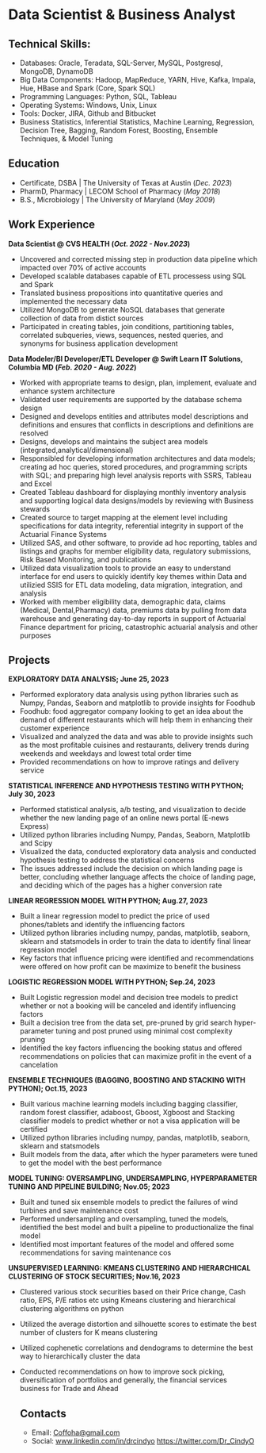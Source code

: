 # Data Scientist & Business Analyst

## Technical Skills:
- Databases: Oracle, Teradata, SQL-Server, MySQL, Postgresql, MongoDB, DynamoDB								       		
- Big Data Components: Hadoop, MapReduce, YARN, Hive, Kafka, Impala, Hue, HBase and Spark (Core, Spark SQL)			        		
- Programming Languages: Python, SQL, Tableau
- Operating Systems: Windows, Unix, Linux
- Tools: Docker, JIRA, Github and Bitbucket
- Business Statistics, Inferential Statistics, Machine Learning, Regression, Decision Tree, Bagging, Random Forest, Boosting, Ensemble Techniques, & Model Tuning

## Education
- Certificate, DSBA | The University of Texas at Austin (_Dec. 2023_)								       		
- PharmD, Pharmacy  | LECOM School of Pharmacy (_May 2018_)	 			        		
- B.S., Microbiology | The University of Maryland (_May 2009_)

## Work Experience
**Data Scientist @ CVS HEALTH (_Oct. 2022 - Nov.2023_)**
- Uncovered and corrected missing step in production data pipeline which impacted over 70% of active accounts
- Developed scalable databases capable of ETL processess using SQL and Spark
- Translated business propositions into quantitative queries and implemented the necessary data
- Utilized MongoDB to generate NoSQL databases that generate collection of data from distict sources
- Participated in creating tables, join conditions, partitioning tables, correlated subqueries, views, sequences, nested queries, and synonyms for business application development 

**Data Modeler/BI Developer/ETL Developer @ Swift Learn IT Solutions, Columbia MD (_Feb. 2020 - Aug. 2022_)**
- Worked with appropriate teams to design, plan, implement, evaluate and enhance system architecture
- Validated user requirements are supported by the database schema design
- Designed and develops entities and attributes model descriptions and definitions and ensures that conflicts in descriptions and definitions are resolved
- Designs, develops and maintains the subject area models (integrated,analytical/dimensional)
- Responsibled for developing information architectures and data models; creating ad hoc queries, stored procedures, and programming scripts with SQL; and preparing high level analysis reports with SSRS, Tableau 
   and Excel
- Created Tableau dashboard for displaying monthly inventory analysis and supporting logical data designs/models by reviewing with Business stewards
- Created source to target mapping at the element level including specifications for data integrity, referential integrity in support of the Actuarial Finance Systems
- Utilized SAS, and other software, to provide ad hoc reporting, tables and listings and graphs for member eligibility data, regulatory submissions, Risk Based Monitoring, and publications
- Utilized data visualization tools to provide an easy to understand interface for end users to quickly identify key themes within Data and utilizied SSIS for ETL data modeling, data migration, integration, and 
  analysis
- Worked with member eligibility data, demographic data, claims (Medical, Dental,Pharmacy) data, premiums data by pulling from data warehouse and generating day-to-day reports in support of Actuarial Finance 
  department for pricing, catastrophic actuarial analysis and other purposes

## Projects
**EXPLORATORY DATA ANALYSIS; June 25, 2023**
- 	Performed exploratory data analysis using python libraries such as Numpy, Pandas, Seaborn and matplotlib to provide insights for Foodhub							       		
- Foodhub: food aggregator company looking to get an idea about the demand of different restaurants which will help them in enhancing their customer experience 			        		
- Visualized and analyzed the data and was able to provide insights such as the most profitable cuisines and restaurants, delivery trends during weekends and weekdays and lowest total order time
- Provided recommendations on how to improve ratings and delivery service

**STATISTICAL INFERENCE AND HYPOTHESIS TESTING WITH PYTHON; July 30, 2023**
- Performed statistical analysis, a/b testing, and visualization to decide whether the new landing page of an online news portal (E-news Express)							       		
- Utilized python libraries including Numpy, Pandas, Seaborn, Matplotlib and Scipy			        		
- Visualized the data, conducted exploratory data analysis and conducted hypothesis testing to address the statistical concerns
- The issues addressed include the decision on which landing page is better, concluding whether language affects the choice of landing page, and deciding which of the pages has a higher conversion rate

**LINEAR REGRESSION MODEL WITH PYTHON; Aug.27, 2023**
- Built a linear regression model to predict the price of used phones/tablets and identify the influencing factors
- Utilized python libraries including numpy, pandas, matplotlib, seaborn, sklearn and statsmodels in order to train the data to identify final linear regression model
- Key factors that influence pricing were identified and recommendations were offered on how profit can be maximize to benefit the business					       		
  
**LOGISTIC REGRESSION MODEL WITH PYTHON; Sep.24, 2023**
- Built Logistic regression model and decision tree models to predict whether or not a booking will be canceled and identify influencing factors
- Built a decision tree from the data set, pre-pruned by grid search hyper-parameter tuning and post pruned using minimal cost complexity pruning
- Identified the key factors influencing the booking status and offered recommendations on policies that can maximize profit in the event of a cancelation								       		
 
**ENSEMBLE TECHNIQUES (BAGGING, BOOSTING AND STACKING WITH PYTHON); Oct.15, 2023**
- Built various machine learning models including bagging classifier, random forest classifier, adaboost, Gboost, Xgboost and Stacking classifier models to predict whether or not a visa application will be 
      certified							       		
- Utilized python libraries including numpy, pandas, matplotlib, seaborn, sklearn and statsmodels			        		
- Built models from the data, after which the hyper parameters were tuned to get the model with the best performance
   
**MODEL TUNING: OVERSAMPLING, UNDERSAMPLING, HYPERPARAMETER TUNING AND PIPELINE BUILDING; Nov.05; 2023**
- Built and tuned six ensemble models to predict the failures of wind turbines and save maintenance cost							       		
- Performed undersampling and oversampling, tuned the models, identified the best model and built a pipeline to productionalize the final model			        		
- Identified most important features of the model and offered some recommendations for saving maintenance cos

**UNSUPERVISED LEARNING: KMEANS CLUSTERING AND HIERARCHICAL CLUSTERING OF STOCK SECURITIES; Nov.16, 2023**
- Clustered various stock securities based on their Price change, Cash ratio, EPS, P/E ratios etc using Kmeans clustering and hierarchical clustering algorithms on python							       		
- Utilized the average distortion and silhouette scores to estimate the best number of clusters for K means clustering 			        		
- Utilized cophenetic correlations and dendograms to determine the best way to hierarchically cluster the data
- Conducted recommendations on how to improve sock picking, diversification of portfolios and generally, the financial services business for Trade and Ahead

  

    ## Contacts
  - Email: Coffoha@gmail.com 
  - Social: www.linkedin.com/in/drcindyo
            https://twitter.com/Dr_CindyO						       		
  
    

  
